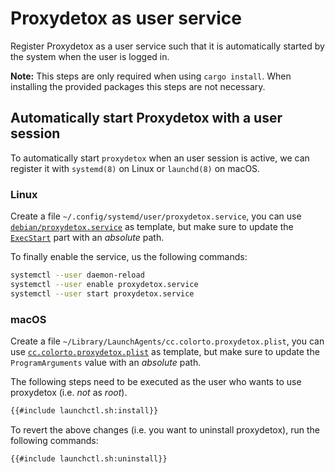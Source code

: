 # Proxydetox as user service

Register Proxydetox as a user service such that it is automatically started by
the system when the user is logged in.

**Note:** This steps are only required when using `cargo install`. When installing the provided
packages this steps are not necessary.

## Automatically start Proxydetox with a user session

To automatically start `proxydetox` when an user session is active, we can
register it with `systemd(8)` on Linux or `launchd(8)` on macOS.

### Linux

Create a file `~/.config/systemd/user/proxydetox.service`, you can use
[`debian/proxydetox.service`][service] as template, but make sure to update the
[`ExecStart`][execstart] part with an _absolute_ path.

To finally enable the service, us the following commands:

```sh
systemctl --user daemon-reload
systemctl --user enable proxydetox.service
systemctl --user start proxydetox.service
```

### macOS

Create a file `~/Library/LaunchAgents/cc.colorto.proxydetox.plist`, you can use
[`cc.colorto.proxydetox.plist`][plist] as template, but make sure to update the
`ProgramArguments` value with an _absolute_ path.

The following steps need to be executed as the user who wants to use proxydetox (i.e. _not_ as
_root_).

```sh
{{#include launchctl.sh:install}}
```

To revert the above changes (i.e. you want to uninstall proxydetox), run the following commands:

```sh
{{#include launchctl.sh:uninstall}}
```

[service]: https://github.com/kiron1/proxydetox/blob/main/pkg/deb/proxydetox.service "proxydetox.service file"
[execstart]: https://man7.org/linux/man-pages/man5/systemd.service.5.html "man 5 systemd.service"
[plist]: https://github.com/kiron1/proxydetox/blob/main/pkg/macos/cc.colorto.proxydetox.plist "proxydetox launchd plist file"
